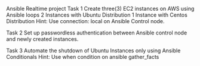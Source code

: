 Ansible Realtime project
Task 1
Create three(3) EC2 instances on AWS using Ansible loops
2 Instances with Ubuntu Distribution
1 Instance with Centos Distribution
Hint: Use connection: local on Ansible Control node.

Task 2
Set up passwordless authentication between Ansible control node and newly created instances.

Task 3
Automate the shutdown of Ubuntu Instances only using Ansible Conditionals
Hint: Use when condition on ansible gather_facts

